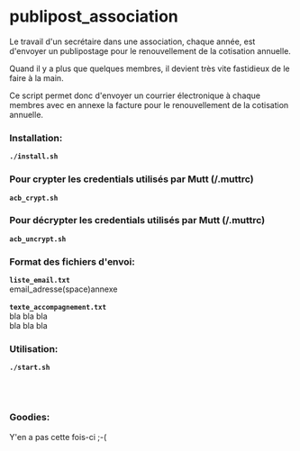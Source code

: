 # publipost_association


Le travail d'un secrétaire dans une association, chaque année, est d'envoyer un publipostage pour le renouvellement de la cotisation annuelle. 

Quand il y a plus que quelques membres, il devient très vite fastidieux de le faire à la main.

Ce script permet donc d'envoyer un courrier électronique à chaque membres avec en annexe la facture pour le renouvellement de la cotisation annuelle.

### Installation:
**``./install.sh``**

### Pour crypter les credentials utilisés par Mutt (/.muttrc)
**``acb_crypt.sh``**

### Pour décrypter les credentials utilisés par Mutt (/.muttrc)
**``acb_uncrypt.sh``**

### Format des fichiers d'envoi:
**``liste_email.txt``**<br>
email_adresse(space)annexe<br>
<br>
**``texte_accompagnement.txt``**<br>
bla bla bla<br>
bla bla bla<br>

### Utilisation:
**``./start.sh``**


<br><br>

### Goodies:
Y'en a pas cette fois-ci ;-(
